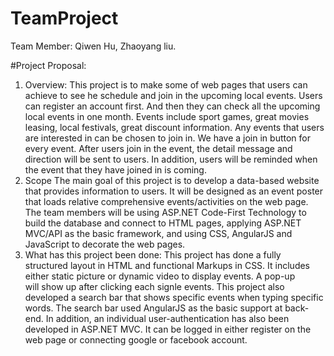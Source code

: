 # TeamProject
Team Member: Qiwen Hu, Zhaoyang liu.

#Project Proposal:
1. Overview:
This project is to make some of web pages that users can achieve to see he schedule and join in the upcoming local events. Users can register an account first. And then they can check all the upcoming local events in one month. Events include sport games, great movies leasing, local festivals, great discount information. Any events that users are interested in can be chosen to join in. We have a join in button for every event. After users join in the event, the detail message and direction will be sent to users. In addition, users will be reminded when the event that they have joined in is coming.
2. Scope
The main goal of this project is to develop a data-based website that provides information to users. It will be designed as an event poster that loads relative comprehensive events/activities on the web page. The team members will be using ASP.NET Code-First Technology to build the database and connect to HTML pages, applying ASP.NET MVC/API as the basic framework, and using CSS, AngularJS and JavaScript to decorate the web pages.
3. What has this project been done:
This project has done a fully structured layout in HTML and functional Markups in CSS. It includes either static picture or dynamic video to display events. A pop-up <div> will show up after clicking each signle events. This project also developed a search bar that shows specific events when typing specific words. The search bar used AngularJS as the basic support at back-end. In addition, an individual user-authentication has also been developed in ASP.NET MVC. It can be logged in either register on the web page or connecting google or facebook account.
